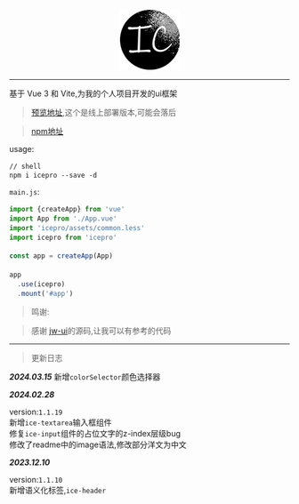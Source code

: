 <span><div style="text-align: center;">![](src\assets\png\logo.png)</div></span>
<hr/>

基于 Vue 3 和 Vite,为我的个人项目开发的ui框架

> [预览地址](http://icepro.icestone.work/),这个是线上部署版本,可能会落后

> [npm地址](https://www.npmjs.com/package/icepro)

usage:

```shell
// shell
npm i icepro --save -d
```

`main.js`:

```javascript
import {createApp} from 'vue'
import App from './App.vue'
import 'icepro/assets/common.less'
import icepro from 'icepro'

const app = createApp(App)

app
  .use(icepro)
  .mount('#app')
```

> 鸣谢:

> 感谢 [jw-ui](https://coderyjw.github.io/jw-ui-website/#/home)的源码,让我可以有参考的代码

<hr/>

> 更新日志

__*2024.03.15*__
新增`colorSelector`颜色选择器


__*2024.02.28*__

version:`1.1.19`  
新增`ice-textarea`输入框组件  
修复`ice-input`组件的占位文字的z-index层级bug  
修改了readme中的image语法,修改部分洋文为中文

__*2023.12.10*__

version:`1.1.10`  
新增语义化标签,`ice-header`


